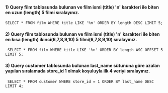 #### 1) Query film tablosunda bulunan ve film ismi (title) 'n' karakteri ile biten en uzun (length) 5 filmi sıralayınız.
```SELECT * FROM film WHERE title LIKE '%n' ORDER BY length DESC LIMIT 5; ```

#### 2) Query film tablosunda bulunan ve film ismi (title) 'n' karakteri ile biten en kısa (length) ikinci(6,7,8,9,10) 5 filmi(6,7,8,9,10) sıralayınız.
``` SELECT * FROM film WHERE title LIKE '%n' ORDER BY length ASC OFFSET 5 LIMIT 5;```

#### 3) Query customer tablosunda bulunan last_name sütununa göre azalan yapılan sıralamada store_id 1 olmak koşuluyla ilk 4 veriyi sıralayınız.
``` SELECT * FROM customer WHERE store_id = 1 ORDER BY last_name DESC LIMIT 4;```
